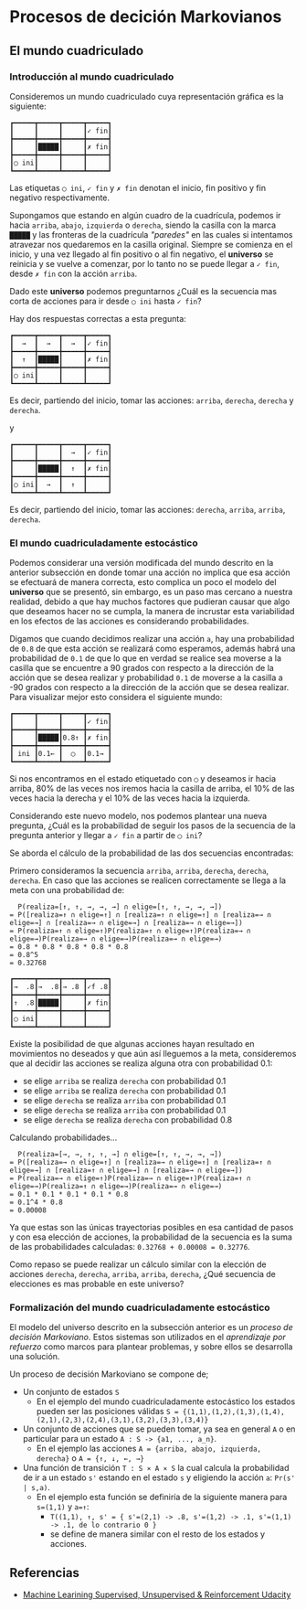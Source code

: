 # Procesos de decición Markovianos

## El mundo cuadriculado

### Introducción al mundo cuadriculado

Consideremos un mundo cuadriculado cuya representación gráfica es la siguiente:

```
┏━━━━━┳━━━━━┳━━━━━┳━━━━━┓
┃     ┃     ┃     ┃✓ fin┃
┣━━━━━╋━━━━━╋━━━━━╋━━━━━┫
┃     ┃█████┃     ┃✗ fin┃
┣━━━━━╋━━━━━╋━━━━━╋━━━━━┫
┃◯ ini┃     ┃     ┃     ┃
┗━━━━━┻━━━━━┻━━━━━┻━━━━━┛
```

Las etiquetas `◯ ini`, `✓ fin` y `✗ fin` denotan el inicio, fin positivo y fin negativo respectivamente.

Supongamos que estando en algún cuadro de la cuadrícula, podemos ir hacia `arriba`, `abajo`, `izquierda` o `derecha`, siendo la casilla con la marca `█████` y las fronteras de la cuadrícula *"paredes"* en las cuales si intentamos atravezar nos quedaremos en la casilla original. Siempre se comienza en el inicio, y una vez llegado al fin positivo o al fin negativo, el **universo** se reinicia y se vuelve a comenzar, por lo tanto no se puede llegar a `✓ fin`, desde `✗ fin` con la acción `arriba`.

Dado este **universo** podemos preguntarnos ¿Cuál es la secuencia mas corta de acciones para ir desde `◯ ini` hasta `✓ fin`?

Hay dos respuestas correctas a esta pregunta:

```
┏━━━━━┳━━━━━┳━━━━━┳━━━━━┓
┃  →  ┃  →  ┃  →  ┃✓ fin┃
┣━━━━━╋━━━━━╋━━━━━╋━━━━━┫
┃  ↑  ┃█████┃     ┃✗ fin┃
┣━━━━━╋━━━━━╋━━━━━╋━━━━━┫
┃◯ ini┃     ┃     ┃     ┃
┗━━━━━┻━━━━━┻━━━━━┻━━━━━┛
```

Es decir, partiendo del inicio, tomar las acciones: `arriba`, `derecha`, `derecha` y `derecha`.

y

```
┏━━━━━┳━━━━━┳━━━━━┳━━━━━┓
┃     ┃     ┃  →  ┃✓ fin┃
┣━━━━━╋━━━━━╋━━━━━╋━━━━━┫
┃     ┃█████┃  ↑  ┃✗ fin┃
┣━━━━━╋━━━━━╋━━━━━╋━━━━━┫
┃◯ ini┃  →  ┃  ↑  ┃     ┃
┗━━━━━┻━━━━━┻━━━━━┻━━━━━┛
```

Es decir, partiendo del inicio, tomar las acciones: `derecha`, `arriba`, `arriba`, `derecha`.

### El mundo cuadriculadamente estocástico

Podemos considerar una versión modificada del mundo descrito en la anterior subsección en donde tomar una acción no implica que esa acción se efectuará de manera correcta, esto complica un poco el modelo del **universo** que se presentó, sin embargo, es un paso mas cercano a nuestra realidad, debido a que hay muchos factores que pudieran causar que algo que deseamos hacer no se cumpla, la manera de incrustar esta variabilidad en los efectos de las acciones es considerando probabilidades.

Digamos que cuando decidimos realizar una acción `a`, hay una probabilidad de `0.8` de que esta acción se realizará como esperamos, además habrá una probabilidad de `0.1` de que lo que en verdad se realice sea moverse a la casilla que se encuentre a 90 grados con respecto a la dirección de la acción que se desea realizar y probabilidad `0.1` de moverse a la casilla a -90 grados con respecto a la dirección de la acción que se desea realizar. Para visualizar mejor esto considera el siguiente mundo:

```
┏━━━━━┳━━━━━┳━━━━━┳━━━━━┓
┃     ┃     ┃     ┃✓ fin┃
┣━━━━━╋━━━━━╋━━━━━╋━━━━━┫
┃     ┃█████┃0.8↑ ┃✗ fin┃
┣━━━━━╋━━━━━╋━━━━━╋━━━━━┫
┃ ini ┃0.1← ┃  ◯  ┃0.1→ ┃
┗━━━━━┻━━━━━┻━━━━━┻━━━━━┛
```

Si nos encontramos en el estado etiquetado con `◯` y deseamos ir hacia arriba, 80% de las veces nos iremos hacia la casilla de arriba, el 10% de las veces hacia la derecha y el 10% de las veces hacia la izquierda.

Considerando este nuevo modelo, nos podemos plantear una nueva pregunta, ¿Cuál es la probabilidad de seguir los pasos de la secuencia de la pregunta anterior y llegar a `✓ fin` a partir de `◯ ini`?

Se aborda el cálculo de la probabilidad de las dos secuencias encontradas:

Primero consideramos la secuencia `arriba`, `arriba`, `derecha`, `derecha`, `derecha`. En caso que las acciones se realicen correctamente se llega a la meta con una probabilidad de:

```
  P(realiza=[↑, ↑, →, →, →] ∩ elige=[↑, ↑, →, →, →])
= P([realiza=↑ ∩ elige=↑] ∩ [realiza=↑ ∩ elige=↑] ∩ [realiza=→ ∩ elige=→] ∩ [realiza=→ ∩ elige=→] ∩ [realiza=→ ∩ elige=→])
= P(realiza=↑ ∩ elige=↑)P(realiza=↑ ∩ elige=↑)P(realiza=→ ∩ elige=→)P(realiza=→ ∩ elige=→)P(realiza=→ ∩ elige=→)
= 0.8 * 0.8 * 0.8 * 0.8 * 0.8
= 0.8^5
= 0.32768
```

```
┏━━━━━┳━━━━━┳━━━━━┳━━━━━┓
┃→  .8┃→  .8┃→ .8 ┃✓f .8┃
┣━━━━━╋━━━━━╋━━━━━╋━━━━━┫
┃↑  .8┃█████┃     ┃✗ fin┃
┣━━━━━╋━━━━━╋━━━━━╋━━━━━┫
┃◯ ini┃     ┃     ┃     ┃
┗━━━━━┻━━━━━┻━━━━━┻━━━━━┛
```

Existe la posibilidad de que algunas acciones hayan resultado en movimientos no deseados y que aún así lleguemos a la meta, consideremos que al decidir las acciones se realiza alguna otra con probabilidad 0.1:
* se elige `arriba` se realiza `derecha` con probabilidad 0.1
* se elige `arriba` se realiza `derecha` con probabilidad 0.1
* se elige `derecha` se realiza `arriba` con probabilidad 0.1
* se elige `derecha` se realiza `arriba` con probabilidad 0.1
* se elige `derecha` se realiza `derecha` con probabilidad 0.8

Calculando probabilidades...

```
  P(realiza=[→, →, ↑, ↑, →] ∩ elige=[↑, ↑, →, →, →])
= P([realiza=→ ∩ elige=↑] ∩ [realiza=→ ∩ elige=↑] ∩ [realiza=↑ ∩ elige=→] ∩ [realiza=↑ ∩ elige=→] ∩ [realiza=→ ∩ elige=→])
= P(realiza=→ ∩ elige=↑)P(realiza=→ ∩ elige=↑)P(realiza=↑ ∩ elige=→)P(realiza=↑ ∩ elige=→)P(realiza=→ ∩ elige=→)
= 0.1 * 0.1 * 0.1 * 0.1 * 0.8
= 0.1^4 * 0.8
= 0.00008
```

Ya que estas son las únicas trayectorias posibles en esa cantidad de pasos y con esa elección de acciones, la probabilidad de la secuencia es la suma de las probabilidades calculadas: `0.32768 + 0.00008 = 0.32776`.

Como repaso se puede realizar un cálculo similar con la elección de acciones `derecha`, `derecha`, `arriba`, `arriba`, `derecha`, ¿Qué secuencia de elecciones es mas probable en este universo?

### Formalización del mundo cuadriculadamente estocástico

El modelo del universo descrito en la subsección anterior es un *proceso de decisión Markoviano*. Estos sistemas son utilizados en el *aprendizaje por refuerzo* como marcos para plantear problemas, y sobre ellos se desarrolla una solución.

Un proceso de decisión Markoviano se compone de;
* Un conjunto de estados `S`
  - En el ejemplo del mundo cuadriculadamente estocástico los estados pueden ser las posiciones válidas `S = {(1,1),(1,2),(1,3),(1,4),(2,1),(2,3),(2,4),(3,1),(3,2),(3,3),(3,4)}`
* Un conjunto de acciones que se pueden tomar, ya sea en general `A` o en particular para un estado `A : S -> {a1, ..., a_n}`.
  - En el ejemplo las acciones `A = {arriba, abajo, izquierda, derecha}` o `A = {↑, ↓, ←, →}`
* Una función de transición `T : S ⨯ A ⨯ S` la cual calcula la probabilidad de ir a un estado `s'` estando en el estado `s` y eligiendo la acción `a`: `Pr(s' | s,a)`.
  - En el ejemplo esta función se definiría de la siguiente manera para `s=(1,1)` y `a=↑`:
    * `T((1,1), ↑, s' = { s'=(2,1) -> .8, s'=(1,2) -> .1, s'=(1,1) -> .1, de lo contrario 0 }`
    * se define de manera similar con el resto de los estados y acciones.

## Referencias

* [Machine Learining Supervised, Unsupervised & Reinforcement Udacity](https://www.udacity.com/course/machine-learning--ud262)
